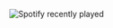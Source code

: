 ![Spotify recently played](https://spotify-recently-played-readme.vercel.app/api?user=vs06pr9c0eqe6ummgt5lm56z4&count=1)
